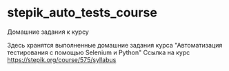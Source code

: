 # stepik_auto_tests_course
Домашние задания к курсу 

Здесь хранятся выполненные домашние задания курса "Автоматизация тестирования с помощью Selenium и Python" 
Ссылка на курс https://stepik.org/course/575/syllabus